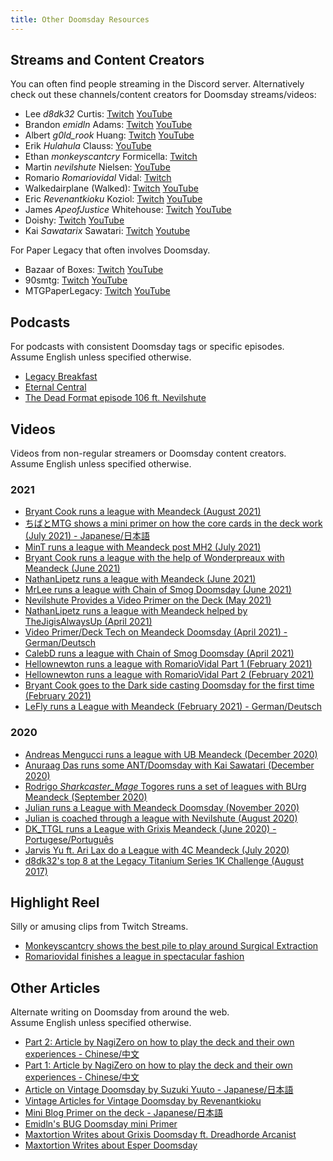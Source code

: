 ```yaml
---
title: Other Doomsday Resources
---
```


## Streams and Content Creators

You can often find people streaming in the Discord server. Alternatively check
out these channels/content creators for Doomsday streams/videos:

- Lee *d8dk32* Curtis:
  [Twitch](https://www.twitch.tv/ddftguy)
  [YouTube](https://www.youtube.com/channel/UCD0Os6qvXicEZl6gJ_xPXGw)
- Brandon *emidln* Adams:
  [Twitch](https://www.twitch.tv/adam4300)
  [YouTube](https://www.youtube.com/channel/UCaUTfix3JtYYwpLHBSFunIw)
- Albert *g0ld_rook* Huang:
  [Twitch](https://www.twitch.tv/g0ld_rook)
  [YouTube](https://www.youtube.com/channel/UC5uCLmqksd7KrHdKa6Gxmaw)
- Erik *Hulahula* Clauss:
  [YouTube](https://www.youtube.com/channel/UC8jP7pO-rpfhn0_Bg7CIp2w)
- Ethan *monkeyscantcry* Formicella:
  [Twitch](https://www.twitch.tv/monkeyscantcry)
- Martin *nevilshute* Nielsen:
  [YouTube](https://www.youtube.com/channel/UC96xkSiGHqjAa_dfnf46NtQ)
- Romario *Romariovidal* Vidal:
  [Twitch](https://www.twitch.tv/romariovidal)
- Walkedairplane (Walked):
  [Twitch](https://www.twitch.tv/walkedairplane)
  [YouTube](https://www.youtube.com/user/walkedairplane)
- Eric *Revenantkioku* Koziol:
  [Twitch](https://www.twitch.tv/revenantkioku)
  [YouTube](https://www.youtube.com/user/revenantkioku)
- James *ApeofJustice* Whitehouse:
  [Twitch](https://www.twitch.tv/apeofjustice)
  [YouTube](https://www.youtube.com/channel/UCx_K-oTEpDPJRhPtiP3WjKw)
- Doishy:
  [Twitch](https://www.twitch.tv/doishy)
  [YouTube](https://www.youtube.com/channel/UC_sW93YGx7piZSIRakTnkrA)
- Kai *Sawatarix* Sawatari:
  [Twitch](https://www.twitch.tv/sawatarix)
  [Youtube](https://www.youtube.com/channel/UCd9ApEL1lSWpgjDqdlpSYlg)

For Paper Legacy that often involves Doomsday.

- Bazaar of Boxes:
  [Twitch](https://twitch.tv/bazaarofboxes)
  [YouTube](https://www.youtube.com/channel/UCJAh1KrKva2ThdY2OSs1-Rw)
- 90smtg:
  [Twitch](https://twitch.tv/90sMTG)
  [YouTube](https://www.youtube.com/channel/UCZRjwixdkw7TykmWn2Mss2g)
- MTGPaperLegacy:
  [Twitch](https://www.twitch.tv/mtgpaperlegacy)
  [YouTube](https://www.youtube.com/channel/UCLn5vm9flyrHeds_uUKBEew)

## Podcasts

For podcasts with consistent Doomsday tags or specific episodes.  
Assume English unless specified otherwise.

- [Legacy Breakfast](https://legacy-breakfast.com/tag/doomsday/)
- [Eternal Central](https://www.eternalcentral.com/tag/doomsday/)
- [The Dead Format episode 106 ft. Nevilshute](https://soundcloud.com/the-dead-format/episode-106-doomsday-with-nevilshute-martin-nielsen)

## Videos

Videos from non-regular streamers or Doomsday content creators.  
Assume English unless specified otherwise.

### 2021
- [Bryant Cook runs a league with Meandeck (August 2021)](https://www.youtube.com/watch?v=n8w5lQ2Xbn0)
- [ちばとMTG shows a mini primer on how the core cards in the deck work (July 2021) - Japanese/日本語](https://www.youtube.com/watch?v=RsFCyud45qw)
- [MinT runs a league with Meandeck post MH2 (July 2021)](https://www.youtube.com/watch?v=Aidkv6ZH87A)
- [Bryant Cook runs a league with the help of Wonderpreaux with Meandeck (June 2021)](https://www.youtube.com/watch?v=PMqa-PoH57c)
- [NathanLipetz runs a league with Meandeck (June 2021)](https://www.youtube.com/watch?v=BLubJad3Pnw)
- [MrLee runs a league with Chain of Smog Doomsday (June 2021)](https://www.youtube.com/watch?v=kvUTvOye8uc)
- [Nevilshute Provides a Video Primer on the Deck (May 2021)](https://www.youtube.com/watch?v=Js6hJ_4K5CU)
- [NathanLipetz runs a league with Meandeck helped by TheJigisAlwaysUp (April 2021)](https://www.youtube.com/watch?v=jKqj_6Z0mrQ)
- [Video Primer/Deck Tech on Meandeck Doomsday (April 2021) - German/Deutsch](https://www.youtube.com/watch?v=R76tj2vwp34)
- [CalebD runs a league with Chain of Smog Doomsday (April 2021)](https://www.youtube.com/watch?v=9M0K1Z9bWM0)
- [Hellownewton runs a league with RomarioVidal Part 1 (February 2021)](https://www.youtube.com/watch?v=VhzUCmILgj8)
- [Hellownewton runs a league with RomarioVidal Part 2 (February 2021)](https://www.youtube.com/watch?v=9KzxwRH0vbo)
- [Bryant Cook goes to the Dark side casting Doomsday for the first time (February 2021)](https://www.youtube.com/watch?v=h1euGB8hQFM)
- [LeFly runs a League with Meandeck (February 2021) - German/Deutsch](https://www.youtube.com/watch?v=pkpixIywm1w)

### 2020
- [Andreas Mengucci runs a league with UB Meandeck (December 2020)](https://www.youtube.com/watch?v=8HlIvDf7iDg)
- [Anuraag Das runs some ANT/Doomsday with Kai Sawatari (December 2020)](https://www.youtube.com/watch?v=u-kyFx2VJ0c)
- [Rodrigo *Sharkcaster_Mage* Togores runs a set of leagues with BUrg Meandeck (September 2020)](https://www.youtube.com/playlist?list=PLowHzeuy7CRM8N34LB8Oc0XGCLIxB3Q3z)
- [Julian runs a League with Meandeck Doomsday (November 2020)](https://www.youtube.com/watch?v=xbrEBHtF1Cs)
- [Julian is coached through a league with Nevilshute (August 2020)](https://www.youtube.com/watch?v=JDEXkRw679w)
- [DK_TTGL runs a League with Grixis Meandeck (June 2020) - Portugese/Português](https://www.youtube.com/watch?v=eMgfFlx0_10)
- [Jarvis Yu ft. Ari Lax do a League with 4C Meandeck (July 2020)](https://www.youtube.com/watch?v=mn4GYFoVrRA)
- [d8dk32's top 8 at the Legacy Titanium Series 1K Challenge (August 2017)](https://www.youtube.com/watch?v=VmmR_3pG0Rs&t=38m3s)

## Highlight Reel

Silly or amusing clips from Twitch Streams.

- [Monkeyscantcry shows the best pile to play around Surgical Extraction](https://www.twitch.tv/videos/564975441)
- [Romariovidal finishes a league in spectacular fashion](https://www.twitch.tv/videos/698945172)

## Other Articles

Alternate writing on Doomsday from around the web.  
Assume English unless specified otherwise.

- [Part 2: Article by NagiZero on how to play the deck and their own experiences - Chinese/中文](https://www.iyingdi.com/tz/post/5105868)
- [Part 1: Article by NagiZero on how to play the deck and their own experiences - Chinese/中文](https://www.iyingdi.com/tz/post/5107657)
- [Article on Vintage Doomsday by Suzuki Yuuto - Japanese/日本語](https://note.com/unbangush/n/n6e509434ef9c)
- [Vintage Articles for Vintage Doomsday by Revenantkioku](https://oraclesofthecoast.com/)
- [Mini Blog Primer on the deck - Japanese/日本語](https://note.com/nao_ddft/n/ne45e19d345f9)
- [Emidln's BUG Doomsday mini Primer](https://gist.github.com/emidln/5241e81d32c05188c7ef613e18614925)
- [Maxtortion Writes about Grixis Doomsday ft. Dreadhorde Arcanist](https://minmaxblog.com/nostradamus/)
- [Maxtortion Writes about Esper Doomsday](https://minmaxblog.com/max-shows-off-esper-doomsday/)
